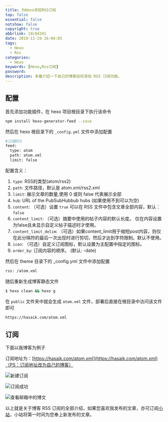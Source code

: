 ```yaml
---
title: 为Hexo添加RSS订阅
top: false
essential: false
notshow: false
copyright: true
abbrlink: 19c94341
date: 2019-11-29 16:04:03
tags:
  - Hexo
  - Rss
categories:
  - Hexo
keywords: [Hexo,Rss订阅]
password:
description: 本篇介绍一下自己的博客如何添加 RSS 订阅功能。
---
```


## 配置

首先添加功能插件，在 hexo 项目根目录下执行该命令
```BASH
npm install hexo-generator-feed --save
```

然后在 hexo 根目录下的 `_config.yml` 文件中添加配置
```BASH
#订阅RSS
feed:
  type: atom
  path: atom.xml
  limit: false
```

配置含义：
1.  `type`: RSS的类型(atom/rss2)
2.  `path`: 文件路径，默认是 atom.xml/rss2.xml
3.  `limit`: 展示文章的数量,使用 0 或则 false 代表展示全部
4.  `hub`: URL of the PubSubHubbub hubs (如果使用不到可以为空)
5.  `content`: （可选）设置 `true` 可以在 RSS 文件中包含文章全部内容，默认：`false`
6.  `content_limit`: （可选）摘要中使用的帖子内容的默认长度。 仅在内容设置为false且未显示自定义帖子描述时才使用。
7.  `content_limit_delim`: （可选）如果content_limit用于缩短post内容，则仅在此分隔符的最后一次出现时进行剪切，然后才达到字符限制。默认不使用。
8.  `icon`: （可选）自定义订阅图标，默认设置为主配置中指定的图标。
9.  `order_by`: 订阅内容的顺序。 (默认: -date)

然后在 theme 目录下的 _config.yml 文件中添加配置
```BASH
rss: /atom.xml
```

随后重新生成博客静态文件
```BASH
$ hexo clean && hexo g
```

在 `public` 文件夹中就会生成 `atom.xml` 文件，部署后直接在根目录中访问该文件即可
```BASH
https://hasaik.com/atom.xml
```

## 订阅

下面以我博客为例子

订阅地址为：[https://hasaik.com/atom.xml](https://hasaik.com/atom.xml)（PS：订阅地址改为自己的博客）

![新建订阅](https://s2.ax1x.com/2019/11/29/QAuHOO.png)

![订阅成功](https://s2.ax1x.com/2019/11/29/QAKg3t.png)

![查看邮箱中的博文](https://s2.ax1x.com/2019/11/29/QAKqg0.png)

以上就是关于博客 RSS 订阅的全部介绍，如果您喜欢我发布的文章，亦可订阅[小站](https://mailchi.mp/3ca18a2a9749/xuxuy)，小站将第一时间为您奉上新发布的文章。
